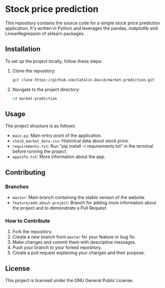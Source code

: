 # Stock price prediction

This repository contains the source code for a simple stock price prediction application. It's written in Python and leverages the pandas, matplotlib and LinearRegression of sklearn packages.

## Installation

To set up the project locally, follow these steps:

1. Clone the repository:
   ```bash
   git clone https://github.com/Catalin-David/market-prediction.git
   ```
2. Navigate to the project directory:
   ```bash
   cd market-prediction
   ```

## Usage

The project structure is as follows:

- `main.py`: Main entry point of the application.
- `stock_market_data.csv`: Historical data about stock price.
- `requirements.txt`: Run "pip install -r requirements.txt" in the terminal before running the project.
- `appinfo.txt`: More information about the app.

## Contributing

### Branches

- `master`: Main branch containing the stable version of the website.
- `feature/add-about-project`: Branch for adding more information about the project and to demonstrate a Pull Request.

### How to Contribute

1. Fork the repository.
2. Create a new branch from `master` for your feature or bug fix.
3. Make changes and commit them with descriptive messages.
4. Push your branch to your forked repository.
5. Create a pull request explaining your changes and their purpose.

## License

This project is licensed under the GNU General Public License.